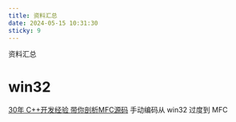 ```yaml
---
title: 资料汇总
date: 2024-05-15 10:31:30
sticky: 9
---
```



资料汇总

<!-- more -->



# win32



[30年 C++开发经验 带你剖析MFC源码](https://www.bilibili.com/video/BV1LK4y1v7o1) 手动编码从 win32 过度到 MFC




